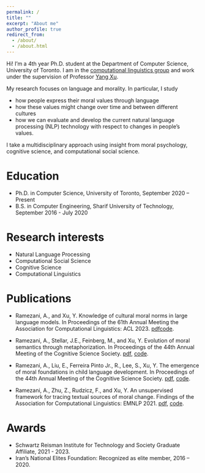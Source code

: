 ```yaml
---
permalink: /
title: ""
excerpt: "About me"
author_profile: true
redirect_from: 
  - /about/
  - /about.html
---
```

Hi! I’m a 4th year Ph.D. student at the Department of  Computer Science, University of Toronto. I am in the [computational linguistics group](https://www.cs.toronto.edu/compling/) and work under the supervision of Professor [Yang Xu](http://www.cs.toronto.edu/~yangxu/index.html).

My research focuses on language and morality. In particular, I study 
* how people express their moral values through language 
* how these values might change over time and between different cultures
* how we can evaluate and develop the current natural language processing (NLP) technology with respect to changes in people’s values. 

I take a multidisciplinary approach using insight from moral psychology, cognitive science, and computational social science.


Education
======
* Ph.D. in Computer Science, University of Toronto, September 2020 – Present
* B.S. in Computer Engineering, Sharif University of Technology, September 2016 - July 2020


Research interests
======
* Natural Language Processing
* Computational Social Science
* Cognitive Science
* Computational Linguistics


Publications
======
* Ramezani, A., and Xu, Y. Knowledge of cultural moral norms in large language models. In Proceedings of the 61th Annual Meeting the Association for Computational Linguistics: ACL 2023. [pdf](https://arxiv.org/pdf/2306.01857.pdf)[code](https://github.com/AidaRamezani/cultural_inference).

* Ramezani, A., Stellar, J.E., Feinberg, M., and Xu, Y. Evolution of
moral semantics through metaphorization. In Proceedings of the 44th Annual
Meeting of the Cognitive Science Society. [pdf](https://escholarship.org/uc/item/3qv9h3j9), [code](https://osf.io/mnsjk/?view_only=02b9f8d85b414bc797d51d25ac6801ff).

* Ramezani, A., Liu, E., Ferreira Pinto Jr., R., Lee, S., Xu, Y. The emergence of moral foundations in child language development. In Proceedings of
the 44th Annual Meeting of the Cognitive Science Society. [pdf](https://escholarship.org/uc/item/668700sf), [code](https://osf.io/knu6s/?view_only=8fdd9354eb1340d5a0fa519d4c56f6e5).

* Ramezani, A., Zhu, Z., Rudzicz, F., and Xu, Y. An unsupervised framework for
tracing textual sources of moral change. Findings of the Association for Computational Linguistics: EMNLP 2021. [pdf](https://aclanthology.org/2021.findings-emnlp.105.pdf), [code](https://github.com/AidaRamezani/moral-source-tracing).


Awards
======
* Schwartz Reisman Institute for Technology and Society Graduate Affiliate, 2021 - 2023.
* Iran’s National Elites Foundation: Recognized as elite member, 2016 – 2020.



<!-- A data-driven personal website

======
Like many other Jekyll-based GitHub Pages templates, academicpages makes you separate the website's content from its form. The content & metadata of your website are in structured markdown files, while various other files constitute the theme, specifying how to transform that content & metadata into HTML pages. You keep these various markdown (.md), YAML (.yml), HTML, and CSS files in a public GitHub repository. Each time you commit and push an update to the repository, the [GitHub pages](https://pages.github.com/) service creates static HTML pages based on these files, which are hosted on GitHub's servers free of charge.

Many of the features of dynamic content management systems (like Wordpress) can be achieved in this fashion, using a fraction of the computational resources and with far less vulnerability to hacking and DDoSing. You can also modify the theme to your heart's content without touching the content of your site. If you get to a point where you've broken something in Jekyll/HTML/CSS beyond repair, your markdown files describing your talks, publications, etc. are safe. You can rollback the changes or even delete the repository and start over -- just be sure to save the markdown files! Finally, you can also write scripts that process the structured data on the site, such as [this one](https://github.com/academicpages/academicpages.github.io/blob/master/talkmap.ipynb) that analyzes metadata in pages about talks to display [a map of every location you've given a talk](https://academicpages.github.io/talkmap.html).

Getting started
======
1. Register a GitHub account if you don't have one and confirm your e-mail (required!)
1. Fork [this repository](https://github.com/academicpages/academicpages.github.io) by clicking the "fork" button in the top right. 
1. Go to the repository's settings (rightmost item in the tabs that start with "Code", should be below "Unwatch"). Rename the repository "[your GitHub username].github.io", which will also be your website's URL.
1. Set site-wide configuration and create content & metadata (see below -- also see [this set of diffs](http://archive.is/3TPas) showing what files were changed to set up [an example site](https://getorg-testacct.github.io) for a user with the username "getorg-testacct")
1. Upload any files (like PDFs, .zip files, etc.) to the files/ directory. They will appear at https://[your GitHub username].github.io/files/example.pdf.  
1. Check status by going to the repository settings, in the "GitHub pages" section

Site-wide configuration
------
The main configuration file for the site is in the base directory in [_config.yml](https://github.com/academicpages/academicpages.github.io/blob/master/_config.yml), which defines the content in the sidebars and other site-wide features. You will need to replace the default variables with ones about yourself and your site's github repository. The configuration file for the top menu is in [_data/navigation.yml](https://github.com/academicpages/academicpages.github.io/blob/master/_data/navigation.yml). For example, if you don't have a portfolio or blog posts, you can remove those items from that navigation.yml file to remove them from the header. 

Create content & metadata
------
For site content, there is one markdown file for each type of content, which are stored in directories like _publications, _talks, _posts, _teaching, or _pages. For example, each talk is a markdown file in the [_talks directory](https://github.com/academicpages/academicpages.github.io/tree/master/_talks). At the top of each markdown file is structured data in YAML about the talk, which the theme will parse to do lots of cool stuff. The same structured data about a talk is used to generate the list of talks on the [Talks page](https://academicpages.github.io/talks), each [individual page](https://academicpages.github.io/talks/2012-03-01-talk-1) for specific talks, the talks section for the [CV page](https://academicpages.github.io/cv), and the [map of places you've given a talk](https://academicpages.github.io/talkmap.html) (if you run this [python file](https://github.com/academicpages/academicpages.github.io/blob/master/talkmap.py) or [Jupyter notebook](https://github.com/academicpages/academicpages.github.io/blob/master/talkmap.ipynb), which creates the HTML for the map based on the contents of the _talks directory).

**Markdown generator**

I have also created [a set of Jupyter notebooks](https://github.com/academicpages/academicpages.github.io/tree/master/markdown_generator
) that converts a CSV containing structured data about talks or presentations into individual markdown files that will be properly formatted for the academicpages template. The sample CSVs in that directory are the ones I used to create my own personal website at stuartgeiger.com. My usual workflow is that I keep a spreadsheet of my publications and talks, then run the code in these notebooks to generate the markdown files, then commit and push them to the GitHub repository.

How to edit your site's GitHub repository
------
Many people use a git client to create files on their local computer and then push them to GitHub's servers. If you are not familiar with git, you can directly edit these configuration and markdown files directly in the github.com interface. Navigate to a file (like [this one](https://github.com/academicpages/academicpages.github.io/blob/master/_talks/2012-03-01-talk-1.md) and click the pencil icon in the top right of the content preview (to the right of the "Raw | Blame | History" buttons). You can delete a file by clicking the trashcan icon to the right of the pencil icon. You can also create new files or upload files by navigating to a directory and clicking the "Create new file" or "Upload files" buttons. 

Example: editing a markdown file for a talk
![Editing a markdown file for a talk](/images/editing-talk.png)

For more info
------
More info about configuring academicpages can be found in [the guide](https://academicpages.github.io/markdown/). The [guides for the Minimal Mistakes theme](https://mmistakes.github.io/minimal-mistakes/docs/configuration/) (which this theme was forked from) might also be helpful.
 -->
